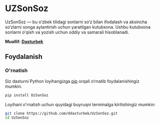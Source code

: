 # UZSonSoz

UzSonSoz — bu o‘zbek tilidagi sonlarni so‘z bilan ifodalash va aksincha so‘zlarni songa aylantirish uchun yaratilgan kutubxona. Ushbu kutubxona sonlarni o'qish va yozish uchun oddiy va samarali hisoblanadi.

**Muallif: [Dasturbek](https://github.com/ddasturbek)**

## Foydalanish

### O'rnatish

Siz dasturni Python loyihangizga [pip](https://pypi.org/project/UzSonSoz) orqali o‘rnatib foydalanishingiz mumkin.

```bash
pip install UzSonSoz
```

Loyihani o'rnatish uchun quyidagi buyruqni terminalga kiritishingiz mumkin:

```bash
git clone https://github.com/ddasturbek/UzSonSoz.git
cd UzSonSoz
